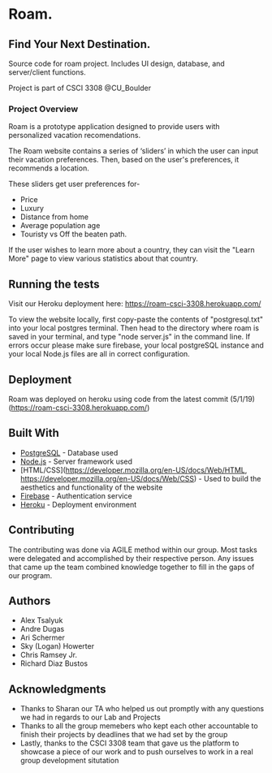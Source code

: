 # Roam.

## Find Your Next Destination.
Source code for roam project.
Includes UI design, database, and server/client functions.

Project is part of CSCI 3308 @CU_Boulder

### Project Overview
Roam is a prototype application designed to provide users with personalized vacation recomendations.

The Roam website contains a series of ‘sliders’ in which the user can input their vacation preferences. Then, based on the user's preferences, it recommends a location. 

These sliders get user preferences for-

* Price
* Luxury
* Distance from home
* Average population age
* Touristy vs Off the beaten path. 

If the user wishes to learn more about a country, they can visit the "Learn More" page to view various statistics about that country.


## Running the tests
Visit our Heroku deployment here: https://roam-csci-3308.herokuapp.com/

To view the website locally, first copy-paste the contents of "postgresql.txt" into your local postgres terminal. Then head to the directory where roam is saved in your terminal, and type "node server.js" in the command line. If errors occur please make sure firebase, your local postgreSQL instance and your local Node.js files are all in correct configuration.


## Deployment

Roam was deployed on heroku using code from the latest commit (5/1/19) (https://roam-csci-3308.herokuapp.com/)

## Built With

* [PostgreSQL](https://www.postgresql.org/docs/) - Database used
* [Node.js](https://nodejs.org/en/docs/) - Server framework used
* [HTML/CSS](https://developer.mozilla.org/en-US/docs/Web/HTML, https://developer.mozilla.org/en-US/docs/Web/CSS) - Used to build the aesthetics and functionality of the website
* [Firebase](https://firebase.google.com/) - Authentication service
* [Heroku](https://dashboard.heroku.com/) - Deployment environment


## Contributing

The contributing was done via AGILE method within our group. Most tasks were delegated and accomplished by their respective person. Any issues that came up the team combined knowledge together to fill in the gaps of our program.


## Authors

* Alex Tsalyuk
* Andre Dugas
* Ari Schermer
* Sky (Logan) Howerter
* Chris Ramsey Jr.
* Richard Diaz Bustos

## Acknowledgments

* Thanks to Sharan our TA who helped us out promptly with any questions we had in regards to our Lab and Projects
* Thanks to all the group memebers who kept each other accountable to finish their projects by deadlines that we had set by     the group
* Lastly, thanks to the CSCI 3308 team that gave us the platform to showcase a piece of our work and to push ourselves to work    in a real group development situtation
